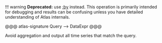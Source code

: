 !!! warning
    **Deprecated:** use [:by](by.md) instead. This operation is primarily intended for
    debugging and results can be confusing unless you have detailed understanding of Atlas
    internals.

@@@ atlas-signature
Query
-->
DataExpr
@@@

Avoid aggregation and output all time series that match the query.